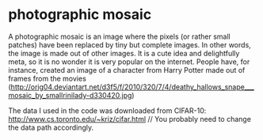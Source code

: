# photographic mosaic
A photographic mosaic is an image where the pixels (or rather small patches) have been replaced by tiny but complete images. 
In other words, the image is made out of other images. 
It is a cute idea and delightfully meta, so it is no wonder it is very popular on the internet. 
People have, for instance, created an image of a character from Harry Potter made out of frames from the movies
(http://orig04.deviantart.net/d3f5/f/2010/320/7/4/deathy_hallows_snape___mosaic_by_smallrinilady-d330420.jpg)

The data I used in the code was downloaded from CIFAR-10: http://www.cs.toronto.edu/~kriz/cifar.html   //
You probably need to change the data path accordingly.
